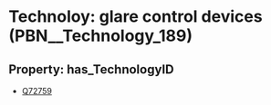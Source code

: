 # Technoloy: __glare control devices__ (PBN__Technology_189)

## Property: has_TechnologyID

* [Q72759](Q72759)


